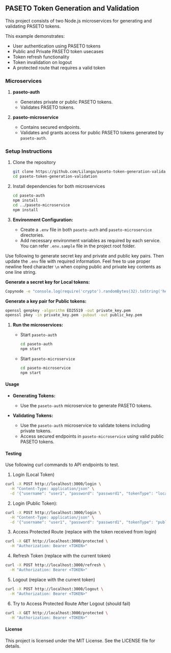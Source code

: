 ## PASETO Token Generation and Validation

This project consists of two Node.js microservices for generating and validating PASETO tokens.

This example demonstrates:

- User authentication using PASETO tokens
- Public and Private PASETO token usecases
- Token refresh functionality
- Token invalidation on logout
- A protected route that requires a valid token

### Microservices

1. **paseto-auth**
   - Generates private or public PASETO tokens.
   - Validates PASETO tokens.

2. **paseto-microservice**
   - Contains secured endpoints.
   - Validates and grants access for public PASETO tokens generated by `paseto-auth`.

### Setup Instructions

1. Clone the repository

   ```sh
   git clone https://github.com/Lilanga/paseto-token-generation-validation.git
   cd paseto-token-generation-validation
   ```

2. Install dependencies for both microservices

   ```sh
   cd paseto-auth
   npm install
   cd ../paseto-microservice
   npm install
   ```

3. **Environment Configuration:**
   - Create a `.env` file in both `paseto-auth` and `paseto-microservice` directories.
   - Add necessary environment variables as required by each service. You can refer `.env.sample` file in the project root folder.

Use following to generate secret key and private and public key pairs. Then update the `.env` file with required information.
Feel free to use proper newline feed character `\n` when coping public and private key contents as one line string.

**Generate a secret key for Local tokens:**

```bash
Copynode -e "console.log(require('crypto').randomBytes(32).toString('hex'))"
```

**Generate a key pair for Public tokens:**

```bash
openssl genpkey -algorithm ED25519 -out private_key.pem
openssl pkey -in private_key.pem -pubout -out public_key.pem
```

1. **Run the microservices:**
   - Start `paseto-auth`
  
     ```sh
     cd paseto-auth
     npm start
     ```

   - Start `paseto-microservice`

     ```sh
     cd paseto-microservice
     npm start
     ```

#### Usage

- **Generating Tokens:**
  - Use the `paseto-auth` microservice to generate PASETO tokens.
  
- **Validating Tokens:**
  - Use the `paseto-auth` microservice to validate tokens including private tokens.
  - Access secured endpoints in `paseto-microservice` using valid public PASETO tokens.

#### Testing

Use following curl commands to API endpoints to test.

1. Login (Local Token)

```bash
curl -X POST http://localhost:3000/login \
  -H "Content-Type: application/json" \
  -d '{"username": "user1", "password": "password1", "tokenType": "local"}'
```

2. Login (Public Token):

```bash
curl -X POST http://localhost:3000/login \
  -H "Content-Type: application/json" \
  -d '{"username": "user1", "password": "password1", "tokenType": "public"}'
```

3. Access Protected Route (replace <TOKEN> with the token received from login)

```bash
curl -X GET http://localhost:3000/protected \
  -H "Authorization: Bearer <TOKEN>"
```

4. Refresh Token (replace <TOKEN> with the current token)

```bash
curl -X POST http://localhost:3000/refresh \
  -H "Authorization: Bearer <TOKEN>"
```

5. Logout (replace <TOKEN> with the current token)

```bash
curl -X POST http://localhost:3000/logout \
  -H "Authorization: Bearer <TOKEN>"
```

6. Try to Access Protected Route After Logout (should fail)

```bash
curl -X GET http://localhost:3000/protected \
  -H "Authorization: Bearer <TOKEN>"
```

#### License

This project is licensed under the MIT License. See the LICENSE file for details.
